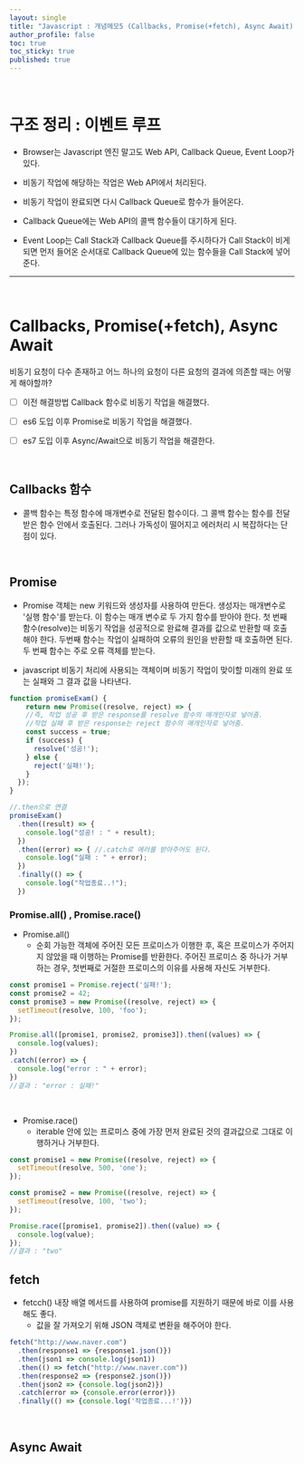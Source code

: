 ```yaml
---
layout: single
title: "Javascript : 개념메모5 (Callbacks, Promise(+fetch), Async Await)"
author_profile: false
toc: true
toc_sticky: true
published: true
---
```


<br>

# 구조 정리 : 이벤트 루프

* Browser는 Javascript 엔진 말고도 Web API, Callback Queue, Event Loop가 있다.

* 비동기 작업에 해당하는 작업은 Web API에서 처리된다.

* 비동기 작업이 완료되면 다시 Callback Queue로 함수가 들어온다.

* Callback Queue에는 Web API의 콜백 함수들이 대기하게 된다.

* Event Loop는 Call Stack과 Callback Queue를 주시하다가 Call Stack이 비게 되면 먼저 들어온 순서대로 Callback Queue에 있는 함수들을 Call Stack에 넣어준다.

<hr>
<br>

# Callbacks, Promise(+fetch), Async Await

<div class="notice--info">
비동기 요청이 다수 존재하고 어느 하나의 요청이 다른 요청의 결과에 의존할 때는 어떻게 해야할까?
</div>

- [ ] 이전 해결방법
  Callback 함수로 비동기 작업을 해결했다.
  
- [ ] es6 도입 이후
  Promise로 비동기 작업을 해결했다.
  
- [ ] es7 도입 이후
  Async/Await으로 비동기 작업을 해결한다.

<br>

## Callbacks 함수

* 콜백 함수는 특정 함수에 매개변수로 전달된 함수이다. 그 콜백 함수는 함수를 전달받은 함수 안에서 호출된다. 그러나 가독성이 떨어지고 에러처리 시 복잡하다는 단점이 있다.

<br>

## Promise

* Promise 객체는 new 키워드와 생성자를 사용하여 만든다. 생성자는 매개변수로 '실행 함수'를 받는다. 이 함수는 매개 변수로 두 가지 함수를 받아야 한다. 첫 번째 함수(resolve)는 비동기 작업을 성공적으로 완료해 결과를 값으로 반환할 때 호출해야 한다. 두번째 함수는 작업이 실패하여 오류의 원인을 반환할 때 호출하면 된다. 두 번째 함수는 주로 오류 객체를 받는다.

* javascript 비동기 처리에 사용되는 객체이며 비동기 작업이 맞이할 미래의 완료 또는 실패와 그 결과 값을 나타낸다.

```javascript
function promiseExam() {
    return new Promise((resolve, reject) => {
    //즉, 작업 성공 후 받은 response를 resolve 함수의 매개인자로 넣어줌.
    //작업 실패 후 받은 response는 reject 함수의 매개인자로 넣어줌.
    const success = true;
    if (success) {
      resolve('성공!');
    } else {
      reject('실패!');
    }
  });
}

//.then으로 연결
promiseExam()
  .then((result) => {
    console.log("성공! : " + result);
  })
  .then((error) => { //.catch로 에러를 받아주어도 된다.
    console.log("실패 : " + error);
  })
  .finally(() => {
    console.log("작업종료..!");
  })
```

### Promise.all() , Promise.race()

* Promise.all()
  - 순회 가능한 객체에 주어진 모든 프로미스가 이행한 후, 혹은 프로미스가 주어지지 않았을 때 이행하는 Promise를 반환한다. 주어진 프로미스 중 하나가 거부하는 경우, 첫번째로 거절한 프로미스의 이유를 사용해 자신도 거부한다.

```javascript
const promise1 = Promise.reject('실패!');
const promise2 = 42;
const promise3 = new Promise((resolve, reject) => {
  setTimeout(resolve, 100, 'foo');
});

Promise.all([promise1, promise2, promise3]).then((values) => {
  console.log(values);
})
.catch((error) => {
  console.log("error : " + error);
})
//결과 : "error : 실패!"
```

<br>

* Promise.race()
  - iterable 안에 있는 프로미스 중에 가장 먼저 완료된 것의 결과값으로 그대로 이행하거나 거부한다.

```javascript
const promise1 = new Promise((resolve, reject) => {
  setTimeout(resolve, 500, 'one');
});

const promise2 = new Promise((resolve, reject) => {
  setTimeout(resolve, 100, 'two');
});

Promise.race([promise1, promise2]).then((value) => {
  console.log(value);
});
//결과 : "two"
```

## fetch

* fetcch() 내장 배열 메서드를 사용하여 promise를 지원하기 때문에 바로 이를 사용해도 좋다.
  - 값을 잘 가져오기 위해 JSON 객체로 변환을 해주어야 한다.

```javascript
fetch("http://www.naver.com")
  .then(response1 => {response1.json()})
  .then(json1 => console.log(json1))
  .then(() => fetch("http://www.naver.com"))
  .then(response2 => {response2.json()})
  .then(json2 => {console.log(json2)})
  .catch(error => {console.error(error)})
  .finally(() => {console.log('작업종료...!')})
```

<br>

## Async Await